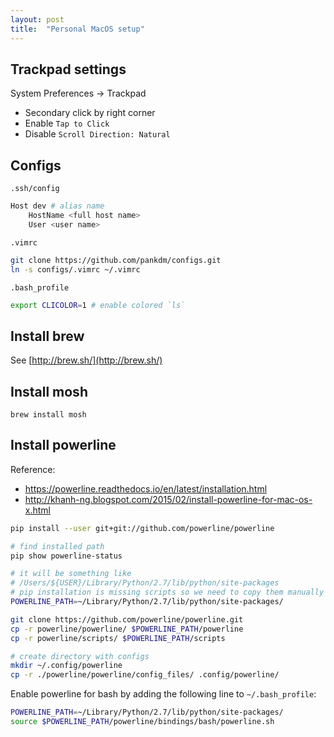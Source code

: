 ```yaml
---
layout: post
title:  "Personal MacOS setup"
---
```


## Trackpad settings

System Preferences -> Trackpad

* Secondary click by right corner
* Enable `Tap to Click`
* Disable `Scroll Direction: Natural`

## Configs

`.ssh/config`

```bash
Host dev # alias name
    HostName <full host name>
    User <user name>
```

`.vimrc`

```bash
git clone https://github.com/pankdm/configs.git
ln -s configs/.vimrc ~/.vimrc
```

`.bash_profile`

```bash
export CLICOLOR=1 # enable colored `ls`
```


## Install brew

See [http://brew.sh/](http://brew.sh/)


## Install mosh

```
brew install mosh
```

## Install powerline

Reference:

* <https://powerline.readthedocs.io/en/latest/installation.html>
* <http://khanh-ng.blogspot.com/2015/02/install-powerline-for-mac-os-x.html>

```bash
pip install --user git+git://github.com/powerline/powerline

# find installed path
pip show powerline-status

# it will be something like
# /Users/${USER}/Library/Python/2.7/lib/python/site-packages
# pip installation is missing scripts so we need to copy them manually
POWERLINE_PATH=~/Library/Python/2.7/lib/python/site-packages/

git clone https://github.com/powerline/powerline.git
cp -r powerline/powerline/ $POWERLINE_PATH/powerline
cp -r powerline/scripts/ $POWERLINE_PATH/scripts

# create directory with configs
mkdir ~/.config/powerline
cp -r ./powerline/powerline/config_files/ .config/powerline/
```

Enable powerline for bash by adding the following line to `~/.bash_profile`:

```bash
POWERLINE_PATH=~/Library/Python/2.7/lib/python/site-packages/
source $POWERLINE_PATH/powerline/bindings/bash/powerline.sh
```
